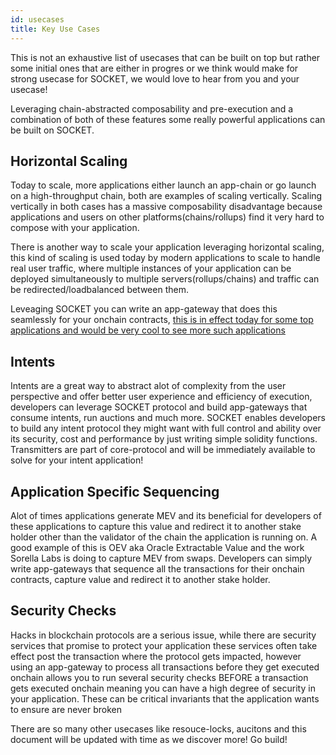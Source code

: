 ```yaml
---
id: usecases
title: Key Use Cases
---
```


This is not an exhaustive list of usecases that can be built on top but rather some initial ones that are either in progres or we think would make for strong usecase for SOCKET, we would love to hear from you and your usecase!

Leveraging chain-abstracted composability and pre-execution and a combination of both of these features some really powerful applications can be built on SOCKET.

## Horizontal Scaling

Today to scale, more applications either launch an app-chain or go launch on a high-throughput chain, both are examples of scaling vertically. Scaling vertically in both cases has a massive composability disadvantage because applications and users on other platforms(chains/rollups) find it very hard to compose with your application.

There is another way to scale your application leveraging horizontal scaling, this kind of scaling is used today by modern applications to scale to handle real user traffic, where multiple instances of your application can be deployed simultaneously to multiple servers(rollups/chains) and traffic can be redirected/loadbalanced between them.

Leveaging SOCKET you can write an app-gateway that does this seamlessly for your onchain contracts, [this is in effect today for some top applications and would be very cool to see more such applications](https://x.com/vaibhavchellani/status/1859544081539690909)

## Intents

Intents are a great way to abstract alot of complexity from the user perspective and offer better user experience and efficiency of execution, developers can leverage SOCKET protocol and build app-gateways that consume intents, run auctions and much more. SOCKET enables developers to build any intent protocol they might want with full control and ability over its security, cost and performance by just writing simple solidity functions. Transmitters are part of core-protocol and will be immediately available to solve for your intent application!

## Application Specific Sequencing

Alot of times applications generate MEV and its beneficial for developers of these applications to capture this value and redirect it to another stake holder other than the validator of the chain the application is running on. A good example of this is OEV aka Oracle Extractable Value and the work Sorella Labs is doing to capture MEV from swaps. Developers can simply write app-gateways that sequence all the transactions for their onchain contracts, capture value and redirect it to another stake holder.

## Security Checks

Hacks in blockchain protocols are a serious issue, while there are security services that promise to protect your application these services often take effect post the transaction where the protocol gets impacted, however using an app-gateway to process all transactions before they get executed onchain allows you to run several security checks BEFORE a transaction gets executed onchain meaning you can have a high degree of security in your application. These can be critical invariants that the application wants to ensure are never broken

There are so many other usecases like resouce-locks, aucitons and this document will be updated with time as we discover more! Go build!
